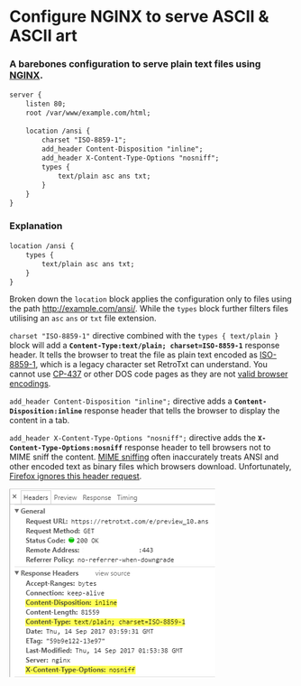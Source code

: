 # Configure NGINX to serve ASCII & ASCII art

### A barebones configuration to serve plain text files using [NGINX](https://www.nginx.com).

```nginx
server {
    listen 80;
    root /var/www/example.com/html;

    location /ansi {
        charset "ISO-8859-1";
        add_header Content-Disposition "inline";
        add_header X-Content-Type-Options "nosniff";
        types {
            text/plain asc ans txt;
        }
    }
}
```

### Explanation

```nginx
location /ansi {
    types {
        text/plain asc ans txt;
    }
}
```

Broken down the `location` block applies the configuration only to files using the path http://example.com/ansi/. While the `types` block further filters files utilising an `asc` `ans` or `txt` file extension.

`charset "ISO-8859-1"` directive combined with the `types { text/plain }` block will add a **`Content-Type:text/plain; charset=ISO-8859-1`** response header. It tells the browser to treat the file as plain text encoded as [ISO-8859-1](https://en.wikipedia.org/wiki/ISO/IEC_8859-1), which is a legacy character set RetroTxt can understand. You cannot use [CP-437](https://en.wikipedia.org/wiki/Code_page_437) or other DOS code pages as they are not [valid browser encodings](https://encoding.spec.whatwg.org/#legacy-single-byte-encodings).

`add_header Content-Disposition "inline";` directive adds a **`Content-Disposition:inline`** response header that tells the browser to display the content in a tab.

`add_header X-Content-Type-Options "nosniff";` directive adds the **`X-Content-Type-Options:nosniff`** response header to tell browsers not to MIME sniff the content. [MIME sniffing](https://en.wikipedia.org/wiki/Content_sniffing) often inaccurately treats ANSI and other encoded text as binary files which browsers download. Unfortunately, [Firefox ignores this header request](https://developer.mozilla.org/en-US/docs/Web/HTTP/Headers/X-Content-Type-Options).

![Chrome network console headers result](assets/nginx_network_console.png)
